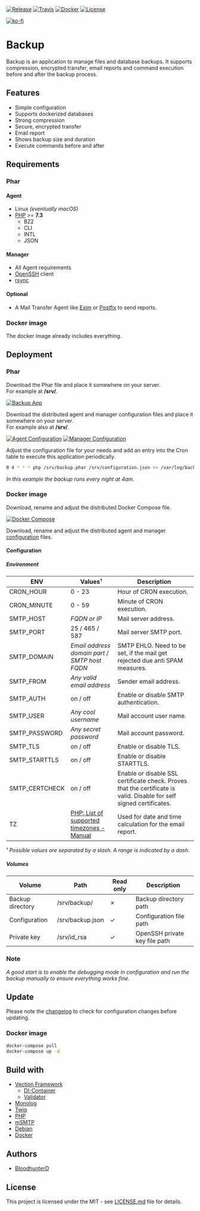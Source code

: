 [![Release](https://img.shields.io/github/v/release/bloodhunterd/backup?include_prereleases&style=for-the-badge)](https://github.com/bloodhunterd/backup/releases)
[![Travis](https://img.shields.io/travis/bloodhunterd/backup?label=Travis&style=for-the-badge)](https://travis-ci.com/github/bloodhunterd/backup)
[![Docker](https://img.shields.io/github/workflow/status/bloodhunterd/backup/Docker?label=Docker&style=for-the-badge)](https://hub.docker.com/r/bloodhunterd/backup)
[![License](https://img.shields.io/github/license/bloodhunterd/backup?style=for-the-badge)](https://github.com/bloodhunterd/backup/blob/master/LICENSE)

[![ko-fi](https://www.ko-fi.com/img/githubbutton_sm.svg)](https://ko-fi.com/bloodhunterd)

# Backup

Backup is an application to manage files and database backups. It supports compression, encrypted transfer, email reports and command execution before and after the backup process.

## Features

* Simple configuration
* Supports dockerized databases
* Strong compression
* Secure, encrypted transfer
* Email report
* Shows backup size and duration
* Execute commands before and after

## Requirements

### Phar

#### Agent

* Linux *(eventually macOS)*
* [PHP](https://www.php.net/) >= **7.3**
  * BZ2
  * CLI
  * INTL
  * JSON

#### Manager

* All Agent requirements
* [OpenSSH](https://www.openssh.com/) client
* [rsync](https://linux.die.net/man/1/rsync)

#### Optional

* A Mail Transfer Agent like [Exim](https://www.exim.org/) or [Postfix](http://www.postfix.org/) to send reports.

### Docker image

The docker image already includes everything.

## Deployment

### Phar

Download the Phar file and place it somewhere on your server.  
For example at **/srv/**.

[![Backup App](https://img.shields.io/badge/Download-Backup%20App-blue?style=for-the-badge)](https://github.com/bloodhunterd/backup/raw/master/build/backup.phar)

Download the distributed agent and manager configuration files and place it somewhere on your server.  
For example also at **/srv/**.

<a name="config"></a>
[![Agent Configuration](https://img.shields.io/badge/Download-Agent%20Configuration-blue?style=for-the-badge)](https://raw.githubusercontent.com/bloodhunterd/backup/master/dist/agent.dist.json)
[![Manager Configuration](https://img.shields.io/badge/Download-Manager%20Configuration-blue?style=for-the-badge)](https://raw.githubusercontent.com/bloodhunterd/backup/master/dist/manager.dist.json)

Adjust the configuration file for your needs and add an entry into the Cron table to execute this application periodically.

```bash
0 4 * * * php /srv/backup.phar /srv/configuration.json >> /var/log/backup.log
```

*In this example the backup runs every night at 4am.*

### Docker image

Download, rename and adjust the distributed Docker Compose file.

[![Docker Compose](https://img.shields.io/badge/Download-Docker%20Compose-blue?style=for-the-badge)](https://github.com/bloodhunterd/backup/raw/master/dist/docker-compose.dist.yml)

Download, rename and adjust the distributed agent and manager [configuration](#config) files.

#### Configuration

##### Environment

| ENV | Values¹ | Description
|--- |--- |---
| CRON_HOUR | 0 - 23 | Hour of CRON execution.
| CRON_MINUTE | 0 - 59 | Minute of CRON execution.
| SMTP_HOST | *FQDN or IP* | Mail server address.
| SMTP_PORT | 25 / 465 / 587 | Mail server SMTP port.
| SMTP_DOMAIN | *Email address domain part* / *SMTP host FQDN* | SMTP EHLO. Need to be set, if the mail get rejected due anti SPAM measures.
| SMTP_FROM | *Any valid email address* | Sender email address.
| SMTP_AUTH | on / off | Enable or disable SMTP authentication.
| SMTP_USER | *Any cool username* | Mail account user name.
| SMTP_PASSWORD | *Any secret password* | Mail account password.
| SMTP_TLS | on / off | Enable or disable TLS.
| SMTP_STARTTLS | on / off | Enable or disable STARTTLS.
| SMTP_CERTCHECK | on / off | Enable or disable SSL certificate check. Proves that the certificate is valid. Disable for self signed certificates.
| TZ | [PHP: List of supported timezones - Manual](https://www.php.net/manual/en/timezones.php) | Used for date and time calculation for the email report.

¹ *Possible values are separated by a slash. A range is indicated by a dash.*

##### Volumes

| Volume | Path | Read only | Description
|--- |--- |--- |---
| Backup directory | /srv/backup/ | &#10007; | Backup directory path
| Configuration | /srv/backup.json | &#10003; | Configuration file path
| Private key | /srv/id_rsa | &#10003; | OpenSSH private key file path

### Note

*A good start is to enable the debugging mode in configuration and run the backup manually to ensure everything works fine.*

## Update

Please note the [changelog](https://github.com/bloodhunterd/backup/blob/master/CHANGELOG.md) to check for configuration changes before updating.

### Docker image

```bash
docker-compose pull
docker-compose up -d
```

## Build with

* [Vection Framework](https://github.com/Vection-Framework/Vection)
  * [DI-Container](https://github.com/Vection-Framework/DI-Container)
  * [Validator](https://github.com/Vection-Framework/Validator)
* [Monolog](https://github.com/Seldaek/monolog)
* [Twig](https://twig.symfony.com/)
* [PHP](https://www.php.net/)
* [mSMTP](https://marlam.de/msmtp/)
* [Debian](https://www.debian.org/)
* [Docker](https://www.docker.com/)

## Authors

* [BloodhunterD](https://github.com/bloodhunterd)

## License

This project is licensed under the MIT - see [LICENSE.md](https://github.com/bloodhunterd/backup/blob/master/LICENSE) file for details.
